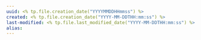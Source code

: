 ```yaml
---
uuid: <% tp.file.creation_date("YYYYMMDDHHmmss") %>
created: <% tp.file.creation_date("YYYY-MM-DDTHH:mm:ss") %>
last-modified: <% tp.file.last_modified_date("YYYY-MM-DDTHH:mm:ss") %>
alias:
---
```

